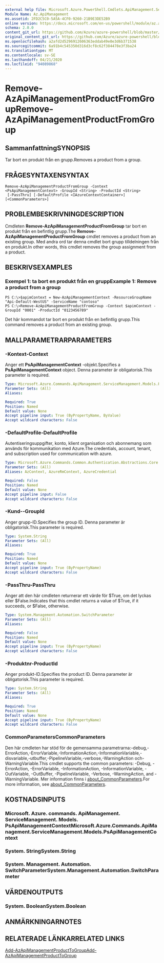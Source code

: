 ```yaml
---
external help file: Microsoft.Azure.PowerShell.Cmdlets.ApiManagement.ServiceManagement.dll-Help.xml
Module Name: Az.ApiManagement
ms.assetid: 2FD2C5C0-5A5A-4CF0-9260-21B9E3DE52B9
online version: https://docs.microsoft.com/en-us/powershell/module/az.apimanagement/remove-azapimanagementproductfromgroup
schema: 2.0.0
content_git_url: https://github.com/Azure/azure-powershell/blob/master/src/ApiManagement/ApiManagement/help/Remove-AzApiManagementProductFromGroup.md
original_content_git_url: https://github.com/Azure/azure-powershell/blob/master/src/ApiManagement/ApiManagement/help/Remove-AzApiManagementProductFromGroup.md
ms.openlocfilehash: a2afd2d5296912606363eddab49e0e3d6b371538
ms.sourcegitcommit: 6a91b4c545350d316d3cf8c62f384478e3f3ba24
ms.translationtype: MT
ms.contentlocale: sv-SE
ms.lasthandoff: 04/21/2020
ms.locfileid: "94089868"
---
```

# <span data-ttu-id="05a54-101">Remove-AzApiManagementProductFromGroup</span><span class="sxs-lookup"><span data-stu-id="05a54-101">Remove-AzApiManagementProductFromGroup</span></span>

## <span data-ttu-id="05a54-102">Sammanfattning</span><span class="sxs-lookup"><span data-stu-id="05a54-102">SYNOPSIS</span></span>
<span data-ttu-id="05a54-103">Tar bort en produkt från en grupp.</span><span class="sxs-lookup"><span data-stu-id="05a54-103">Removes a product from a group.</span></span>

## <span data-ttu-id="05a54-104">FRÅGESYNTAXEN</span><span class="sxs-lookup"><span data-stu-id="05a54-104">SYNTAX</span></span>

```
Remove-AzApiManagementProductFromGroup -Context <PsApiManagementContext> -GroupId <String> -ProductId <String>
 [-PassThru] [-DefaultProfile <IAzureContextContainer>] [<CommonParameters>]
```

## <span data-ttu-id="05a54-105">PROBLEMBESKRIVNING</span><span class="sxs-lookup"><span data-stu-id="05a54-105">DESCRIPTION</span></span>
<span data-ttu-id="05a54-106">Cmdleten **Remove-AzApiManagementProductFromGroup** tar bort en produkt från en befintlig grupp.</span><span class="sxs-lookup"><span data-stu-id="05a54-106">The **Remove-AzApiManagementProductFromGroup** cmdlet removes a product from an existing group.</span></span>
<span data-ttu-id="05a54-107">Med andra ord tar denna cmdlet bort grupp tilldelningen från en produkt.</span><span class="sxs-lookup"><span data-stu-id="05a54-107">In other words, this cmdlet removes the group assignment from a product.</span></span>

## <span data-ttu-id="05a54-108">BESKRIVS</span><span class="sxs-lookup"><span data-stu-id="05a54-108">EXAMPLES</span></span>

### <span data-ttu-id="05a54-109">Exempel 1: ta bort en produkt från en grupp</span><span class="sxs-lookup"><span data-stu-id="05a54-109">Example 1: Remove a product from a group</span></span>
```
PS C:\>$apimContext = New-AzApiManagementContext -ResourceGroupName "Api-Default-WestUS" -ServiceName "contoso"
PS C:\>Remove-AzApiManagementProductFromGroup -Context $apimContext -GroupId "0001" -ProductId "0123456789"
```

<span data-ttu-id="05a54-110">Det här kommandot tar bort en produkt från en befintlig grupp.</span><span class="sxs-lookup"><span data-stu-id="05a54-110">This command removes a product from an existing group.</span></span>

## <span data-ttu-id="05a54-111">MALLPARAMETRAR</span><span class="sxs-lookup"><span data-stu-id="05a54-111">PARAMETERS</span></span>

### <span data-ttu-id="05a54-112">-Kontext</span><span class="sxs-lookup"><span data-stu-id="05a54-112">-Context</span></span>
<span data-ttu-id="05a54-113">Anger ett **PsApiManagementContext** -objekt.</span><span class="sxs-lookup"><span data-stu-id="05a54-113">Specifies a **PsApiManagementContext** object.</span></span>
<span data-ttu-id="05a54-114">Denna parameter är obligatorisk.</span><span class="sxs-lookup"><span data-stu-id="05a54-114">This parameter is required.</span></span>

```yaml
Type: Microsoft.Azure.Commands.ApiManagement.ServiceManagement.Models.PsApiManagementContext
Parameter Sets: (All)
Aliases:

Required: True
Position: Named
Default value: None
Accept pipeline input: True (ByPropertyName, ByValue)
Accept wildcard characters: False
```

### <span data-ttu-id="05a54-115">-DefaultProfile</span><span class="sxs-lookup"><span data-stu-id="05a54-115">-DefaultProfile</span></span>
<span data-ttu-id="05a54-116">Autentiseringsuppgifter, konto, klient organisation och abonnemang som används för kommunikation med Azure.</span><span class="sxs-lookup"><span data-stu-id="05a54-116">The credentials, account, tenant, and subscription used for communication with azure.</span></span>

```yaml
Type: Microsoft.Azure.Commands.Common.Authentication.Abstractions.Core.IAzureContextContainer
Parameter Sets: (All)
Aliases: AzContext, AzureRmContext, AzureCredential

Required: False
Position: Named
Default value: None
Accept pipeline input: False
Accept wildcard characters: False
```

### <span data-ttu-id="05a54-117">-Kund-</span><span class="sxs-lookup"><span data-stu-id="05a54-117">-GroupId</span></span>
<span data-ttu-id="05a54-118">Anger grupp-ID.</span><span class="sxs-lookup"><span data-stu-id="05a54-118">Specifies the group ID.</span></span>
<span data-ttu-id="05a54-119">Denna parameter är obligatorisk.</span><span class="sxs-lookup"><span data-stu-id="05a54-119">This parameter is required.</span></span>

```yaml
Type: System.String
Parameter Sets: (All)
Aliases:

Required: True
Position: Named
Default value: None
Accept pipeline input: True (ByPropertyName)
Accept wildcard characters: False
```

### <span data-ttu-id="05a54-120">-PassThru</span><span class="sxs-lookup"><span data-stu-id="05a54-120">-PassThru</span></span>
<span data-ttu-id="05a54-121">Anger att den här cmdleten returnerar ett värde för $True, om det lyckas eller $False.</span><span class="sxs-lookup"><span data-stu-id="05a54-121">Indicates that this cmdlet returns a value of $True, if it succeeds, or $False, otherwise.</span></span>

```yaml
Type: System.Management.Automation.SwitchParameter
Parameter Sets: (All)
Aliases:

Required: False
Position: Named
Default value: None
Accept pipeline input: True (ByPropertyName)
Accept wildcard characters: False
```

### <span data-ttu-id="05a54-122">-Produktnr</span><span class="sxs-lookup"><span data-stu-id="05a54-122">-ProductId</span></span>
<span data-ttu-id="05a54-123">Anger produkt-ID.</span><span class="sxs-lookup"><span data-stu-id="05a54-123">Specifies the product ID.</span></span>
<span data-ttu-id="05a54-124">Denna parameter är obligatorisk.</span><span class="sxs-lookup"><span data-stu-id="05a54-124">This parameter is required.</span></span>

```yaml
Type: System.String
Parameter Sets: (All)
Aliases:

Required: True
Position: Named
Default value: None
Accept pipeline input: True (ByPropertyName)
Accept wildcard characters: False
```

### <span data-ttu-id="05a54-125">CommonParameters</span><span class="sxs-lookup"><span data-stu-id="05a54-125">CommonParameters</span></span>
<span data-ttu-id="05a54-126">Den här cmdleten har stöd för de gemensamma parametrarna:-debug,-ErrorAction,-ErrorVariable,-InformationAction,-InformationVariable,-disvariable,-utbuffer,-PipelineVariable,-verbose,-WarningAction och-WarningVariable.</span><span class="sxs-lookup"><span data-stu-id="05a54-126">This cmdlet supports the common parameters: -Debug, -ErrorAction, -ErrorVariable, -InformationAction, -InformationVariable, -OutVariable, -OutBuffer, -PipelineVariable, -Verbose, -WarningAction, and -WarningVariable.</span></span> <span data-ttu-id="05a54-127">Mer information finns i [about_CommonParameters](http://go.microsoft.com/fwlink/?LinkID=113216).</span><span class="sxs-lookup"><span data-stu-id="05a54-127">For more information, see [about_CommonParameters](http://go.microsoft.com/fwlink/?LinkID=113216).</span></span>

## <span data-ttu-id="05a54-128">KOSTNADS</span><span class="sxs-lookup"><span data-stu-id="05a54-128">INPUTS</span></span>

### <span data-ttu-id="05a54-129">Microsoft. Azure. commands. ApiManagement. ServiceManagement. Models. PsApiManagementContext</span><span class="sxs-lookup"><span data-stu-id="05a54-129">Microsoft.Azure.Commands.ApiManagement.ServiceManagement.Models.PsApiManagementContext</span></span>

### <span data-ttu-id="05a54-130">System. String</span><span class="sxs-lookup"><span data-stu-id="05a54-130">System.String</span></span>

### <span data-ttu-id="05a54-131">System. Management. Automation. SwitchParameter</span><span class="sxs-lookup"><span data-stu-id="05a54-131">System.Management.Automation.SwitchParameter</span></span>

## <span data-ttu-id="05a54-132">VÄRDEN</span><span class="sxs-lookup"><span data-stu-id="05a54-132">OUTPUTS</span></span>

### <span data-ttu-id="05a54-133">System. Boolean</span><span class="sxs-lookup"><span data-stu-id="05a54-133">System.Boolean</span></span>

## <span data-ttu-id="05a54-134">ANMÄRKNINGAR</span><span class="sxs-lookup"><span data-stu-id="05a54-134">NOTES</span></span>

## <span data-ttu-id="05a54-135">RELATERADE LÄNKAR</span><span class="sxs-lookup"><span data-stu-id="05a54-135">RELATED LINKS</span></span>

[<span data-ttu-id="05a54-136">Add-AzApiManagementProductToGroup</span><span class="sxs-lookup"><span data-stu-id="05a54-136">Add-AzApiManagementProductToGroup</span></span>](./Add-AzApiManagementProductToGroup.md)



